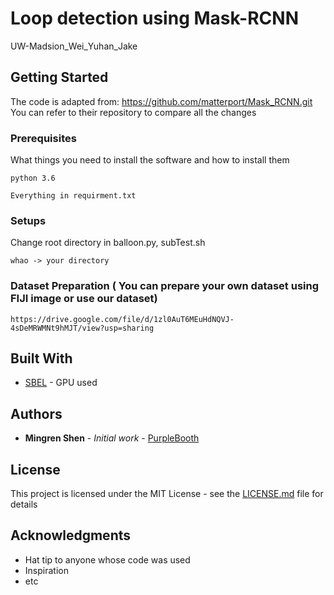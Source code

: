 # Loop detection using Mask-RCNN

UW-Madsion_Wei_Yuhan_Jake

## Getting Started

The code is adapted from: https://github.com/matterport/Mask_RCNN.git
You can refer to their repository to compare all the changes

### Prerequisites

What things you need to install the software and how to install them

```
python 3.6
```
```
Everything in requirment.txt
```

### Setups

Change root directory in balloon.py, subTest.sh

```
whao -> your directory
```

### Dataset Preparation ( You can prepare your own dataset using FIJI image or use our dataset)

```
https://drive.google.com/file/d/1zl0AuT6MEuHdNQVJ-4sDeMRWMNt9hMJT/view?usp=sharing
```

## Built With

* [SBEL](http://sbel.wisc.edu/Resources/Hardware/) - GPU used

## Authors

* **Mingren Shen** - *Initial work* - [PurpleBooth](https://github.com/PurpleBooth)


## License

This project is licensed under the MIT License - see the [LICENSE.md](LICENSE.md) file for details

## Acknowledgments

* Hat tip to anyone whose code was used
* Inspiration
* etc

